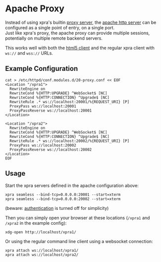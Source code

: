 # Apache Proxy

Instead of using xpra's builtin [proxy server](Proxy-Server.md), the [apache http server](https://httpd.apache.org/) can be configured as a single point of entry, on a single port. \
Just like xpra's proxy, the apache proxy can provide multiple sessions, potentially on multiple remote backend servers.

This works well with both the [html5 client](https://github.com/Xpra-org/xpra-html5) and the regular xpra client with `ws://` and `wss://` URLs.

## Example Configuration
```shell
cat > /etc/httpd/conf.modules.d/20-proxy.conf << EOF
<Location "/xpra1">
  RewriteEngine on
  RewriteCond %{HTTP:UPGRADE} ^WebSocket$ [NC]
  RewriteCond %{HTTP:CONNECTION} ^Upgrade$ [NC]
  RewriteRule .* ws://localhost:20001/%{REQUEST_URI} [P]
  ProxyPass ws://localhost:20001
  ProxyPassReverse ws://localhost:20001
</Location>

<Location "/xpra2">
  RewriteEngine on
  RewriteCond %{HTTP:UPGRADE} ^WebSocket$ [NC]
  RewriteCond %{HTTP:CONNECTION} ^Upgrade$ [NC]
  RewriteRule .* ws://localhost:20002/%{REQUEST_URI} [P]
  ProxyPass ws://localhost:20002
  ProxyPassReverse ws://localhost:20002
</Location>
EOF
```

## Usage
Start the xpra servers defined in the apache configuration above:
```shell
xpra seamless --bind-tcp=0.0.0.0:20001 --start=xterm
xpra seamless --bind-tcp=0.0.0.0:20002 --start=xterm
```
(beware: [authentication](https://github.com/Xpra-org/xpra/blob/master/docs/Usage/Authentication.md) is turned off for simplicity)

Then you can simply open your browser at these locations (`/xpra1` and `/xpra2` in the example config):
```shell
xdg-open http://localhost/xpra1/
```

Or using the regular command line client using a websocket connection:
```shell
xpra attach ws://localhost/xpra1/
xpra attach ws://localhost/xpra2/
```
